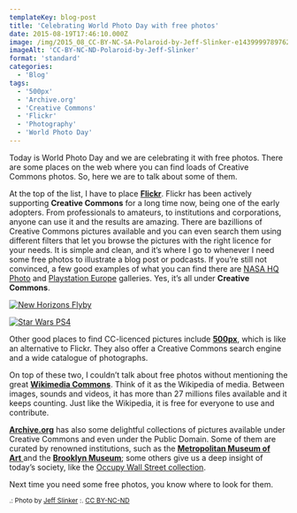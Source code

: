 ```yaml
---
templateKey: blog-post
title: 'Celebrating World Photo Day with free photos'
date: 2015-08-19T17:46:10.000Z
image: /img/2015_08_CC-BY-NC-SA-Polaroid-by-Jeff-Slinker-e1439999789762.jpg
imageAlt: 'CC-BY-NC-ND-Polaroid-by-Jeff-Slinker'
format: 'standard'
categories:
  - 'Blog'
tags:
  - '500px'
  - 'Archive.org'
  - 'Creative Commons'
  - 'Flickr'
  - 'Photography'
  - 'World Photo Day'
---
```


Today is World Photo Day and we are celebrating it with free photos. There are some places on the web where you can find loads of Creative Commons photos. So, here we are to talk about some of them.

At the top of the list, I have to place **[Flickr](https://www.flickr.com/creativecommons/)**. Flickr has been actively supporting **Creative Commons** for a long time now, being one of the early adopters. From professionals to amateurs, to institutions and corporations, anyone can use it and the results are amazing. There are bazillions of Creative Commons pictures available and you can even search them using different filters that let you browse the pictures with the right licence for your needs. It is simple and clean, and it’s where I go to whenever I need some free photos to illustrate a blog post or podcasts. If you’re still not convinced, a few good examples of what you can find there are [NASA HQ Photo](https://www.flickr.com/photos/nasahqphoto) and [Playstation Europe](https://www.flickr.com/photos/playstationblogeurope/) galleries. Yes, it’s all under **Creative Commons**.

[![New Horizons Flyby](https://farm1.staticflickr.com/444/19688907445_73078c1659_z.jpg)](https://www.flickr.com/photos/nasahqphoto/albums/72157653502960984 'New Horizons Flyby')

[![Star Wars PS4](https://farm6.staticflickr.com/5624/19946444194_755883696b_q.jpg)](https://www.flickr.com/photos/playstationblogeurope/albums/72157654907106164 'Star Wars PS4')

Other good places to find CC-licenced pictures include **[500px](https://500px.com/creativecommons)**, which is like an alternative to Flickr. They also offer a Creative Commons search engine and a wide catalogue of photographs.

On top of these two, I couldn’t talk about free photos without mentioning the great **[Wikimedia Commons](https://commons.wikimedia.org/wiki/Main_Page)**. Think of it as the Wikipedia of media. Between images, sounds and videos, it has more than 27 millions files available and it keeps counting. Just like the Wikipedia, it is free for everyone to use and contribute.

[**Archive.org**](http://archive.org) has also some delightful collections of pictures available under Creative Commons and even under the Public Domain. Some of them are curated by renowned institutions, such as the [**Metropolitan Museum of Art** ](https://archive.org/details/metropolitanmuseumofart-gallery)and the **[Brooklyn Museum](https://archive.org/details/brooklynmuseum)**; some others give us a deep insight of today’s society, like the [Occupy Wall Street collection](https://archive.org/details/flickr-ows).

Next time you need some free photos, you know where to look for them.

<small>.: Photo by [Jeff Slinker](https://www.flickr.com/photos/jeffslinker/5337240537/) :. [CC BY-NC-ND](https://creativecommons.org/licenses/by-nc-nd/2.0/)</small>

